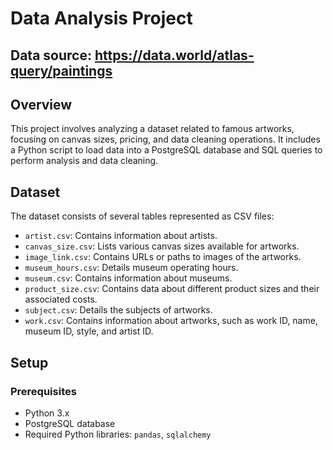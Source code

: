 # Data Analysis Project

## Data source: https://data.world/atlas-query/paintings

## Overview

This project involves analyzing a dataset related to famous artworks, focusing on canvas sizes, pricing, and data cleaning operations. It includes a Python script to load data into a PostgreSQL database and SQL queries to perform analysis and data cleaning.

## Dataset

The dataset consists of several tables represented as CSV files:

- `artist.csv`: Contains information about artists.
- `canvas_size.csv`: Lists various canvas sizes available for artworks.
- `image_link.csv`: Contains URLs or paths to images of the artworks.
- `museum_hours.csv`: Details museum operating hours.
- `museum.csv`: Contains information about museums.
- `product_size.csv`: Contains data about different product sizes and their associated costs.
- `subject.csv`: Details the subjects of artworks.
- `work.csv`: Contains information about artworks, such as work ID, name, museum ID, style, and artist ID.

## Setup

### Prerequisites

- Python 3.x
- PostgreSQL database
- Required Python libraries: `pandas`, `sqlalchemy`
